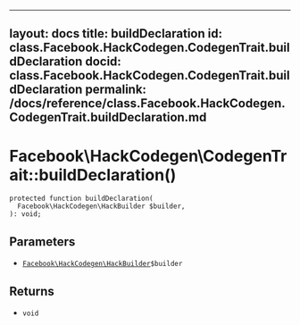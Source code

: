 
***

layout: docs
title: buildDeclaration
id: class.Facebook.HackCodegen.CodegenTrait.buildDeclaration
docid: class.Facebook.HackCodegen.CodegenTrait.buildDeclaration
permalink: /docs/reference/class.Facebook.HackCodegen.CodegenTrait.buildDeclaration.md
---







# Facebook\\HackCodegen\\CodegenTrait::buildDeclaration()




``` Hack
protected function buildDeclaration(
  Facebook\HackCodegen\HackBuilder $builder,
): void;
```




## Parameters




- [` Facebook\HackCodegen\HackBuilder `](<class.Facebook.HackCodegen.HackBuilder.md>)`` $builder ``




## Returns




+ ` void `